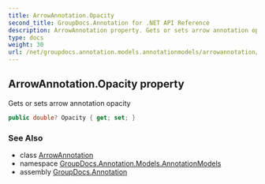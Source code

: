 ```yaml
---
title: ArrowAnnotation.Opacity
second_title: GroupDocs.Annotation for .NET API Reference
description: ArrowAnnotation property. Gets or sets arrow annotation opacity
type: docs
weight: 30
url: /net/groupdocs.annotation.models.annotationmodels/arrowannotation/opacity/
---
```

## ArrowAnnotation.Opacity property

Gets or sets arrow annotation opacity

```csharp
public double? Opacity { get; set; }
```

### See Also

* class [ArrowAnnotation](../)
* namespace [GroupDocs.Annotation.Models.AnnotationModels](../../arrowannotation/)
* assembly [GroupDocs.Annotation](../../../)


